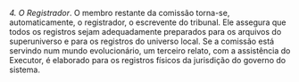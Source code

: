 ﻿<I>4. O Registrador</I>. O membro restante da comissão torna-se, automaticamente, o registrador, o escrevente do tribunal. Ele assegura  que todos os registros sejam adequadamente preparados para os arquivos do superuniverso e para os registros do universo local. Se a comissão está servindo num mundo evolucionário, um terceiro relato, com a assistência do Executor, é elaborado para os registros físicos da jurisdição do governo do sistema.